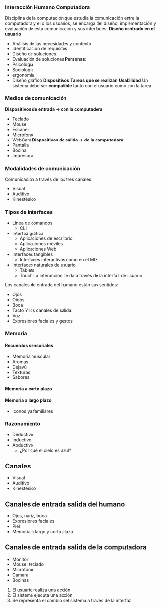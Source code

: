 ### Interacción Humano Computadora
Disciplina de la computación que estudia la comunicación entre la computadora y el o los usuarios, se encarga del diseño, implementación y evaluación de esta comunicación y sus interfaces.
**Diseño centrado en el usuario**
- Análisis de las necesidades y contexto
- Identificación de requisitos
- Diseño de soluciones
- Evaluación de soluciones
**Personas:**
- Psicología
- Sociología
- ergonomía
- Diseño gráfico
**Dispositivos**
**Tareas que se realizan**
**Usabilidad**
Un sistema debe ser **compatible** tanto con el usuario como con la tarea.
### Medios de comunicación
**Dispositivos de entrada -> con la computadora**
- Teclado
- Mouse
- Escáner
- Micrófono
- WebCam
**Dispositivos de salida -> de la computadora**
- Pantalla
- Bocina
- Impresora

### Modalidades de comunicación
Comunicación a través de los tres canales:
- Visual
- Auditivo
- Kinestésico
### Tipos de interfaces
- Línea de comandos
	- CLI
- Interfaz gráfica
	- Aplicaciones de escritorio
	- Aplicaciones móviles
	- Aplicaciones Web
- Interfaces tangibles
	- Interfaces interactivas como en el MIX
- Interfaces naturales de usuario
	- Tablets
	- Touch
La interacción se da a través de la interfaz de usuario

Los canales de entrada del humano están sus sentidos:
- Ojos
- Oídos
- Boca
- Tacto
Y los canales de salida:
- Voz
- Expresiones faciales y gestos
### Memoria
#### Recuerdos sensoriales
- Memoria muscular
- Aromas
- Dejavú
- Texturas
- Sabores
#### Memoria a corto plazo
#### Memoria a largo plazo
- Iconos ya familiares

### Razonamiento
- Deductivo
- Inductivo
- Abductivo
	- ¿Por qué el cielo es azul?
## Canales
* Visual
* Auditivo
* Kinestésico
## Canales de entrada salida del humano
- Ojos, nariz, boca
- Expresiones faciales
- Piel
- Memoria a largo y corto plazo
## Canales de entrada salida de la computadora
- Monitor
- Mouse, teclado
- Micrófono
- Cámara
- Bocinas

1. El usuario realiza una acción
2. El sistema ejecuta una acción
3. Se representa el cambio del sistema a través de la interfaz
